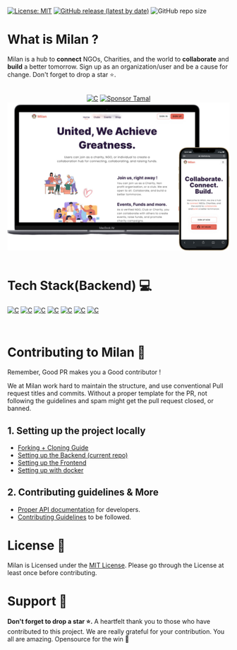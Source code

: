 [![License: MIT](https://img.shields.io/badge/License-MIT-yellow.svg)](https://opensource.org/licenses/MIT) [![GitHub release (latest by date)](https://img.shields.io/github/v/release/MilanCommunity/Milan-Backend)](https://github.com/MilanCommunity/Milan-Backend/releases) ![GitHub repo size](https://img.shields.io/github/repo-size/MilanCommunity/Milan-Backend)

# What is Milan ?

Milan is a hub to **connect** NGOs, Charities, and the world to **collaborate** and **build** a better tomorrow. Sign up as an organization/user and be a cause for change. Don't forget to drop a star ⭐.

<br/>



<div  align="center" >

<div  align="center" >
<a href="https://api.milanhub.org/"><img alt="C" src="https://img.shields.io/badge/Production%20Release-07C160?style=for-the-badge&logo=vercel&logoColor=white"></a> <a href="https://github.com/sponsors/tamalCodes"><img alt="Sponsor Tamal" src="https://img.shields.io/badge/sponsor-30363D?style=for-the-badge&logo=GitHub-Sponsors&logoColor=#white"></a>

    
</div>

<img alt="Milan Readme Banner" src="./docs/pictures/MilanBanner.png" width="700px"/>
    
</div>

<br>

# Tech Stack(Backend) 💻

<p >
    <a href="https://nodejs.org/it/docs"><img alt="C" src="https://img.shields.io/badge/node.js-%2343853D.svg?style=for-the-badge&logo=node.js&logoColor=white"></a>
    <a href="https://expressjs.com/"><img alt="C" src="https://img.shields.io/badge/express.js-%23404d59.svg?style=for-the-badge"></a>
    <a href="https://www.mongodb.com/docs/"><img alt="C" src="https://img.shields.io/badge/MongoDB-%234ea94b.svg?style=for-the-badge&logo=mongodb&logoColor=white"></a>
    <a href="https://docs.github.com/en"><img alt="C" src="https://img.shields.io/badge/GitHub-%23121011.svg?style=for-the-badge&logo=github&logoColor=white"></a>
    <a href="https://opensource.guide/how-to-contribute/"><img alt="C" src="https://img.shields.io/badge/Open%20Source-%23F05032.svg?style=for-the-badge&logo=open-source-initiative&logoColor=white"></a>
    <a href="https://docs.github.com/en/actions"><img alt="C" src="https://img.shields.io/badge/GitHub%20Actions-%232671E5.svg?style=for-the-badge&logo=github-actions&logoColor=white"></a>
    <a href="https://docs.github.com/en/actions"><img alt="C" src="https://img.shields.io/badge/Razorpay-02042B?style=for-the-badge&logo=razorpay&logoColor=3395FF"></a>
    
</p>

</br>

# Contributing to Milan 🔐

Remember, Good PR makes you a Good contributor !

We at Milan work hard to maintain the structure, and use conventional Pull request titles and commits. Without a proper template for the PR, not following the guidelines and spam might get the pull request closed, or banned.

## 1. Setting up the project locally

- [Forking + Cloning Guide](/docs/CloneSetup.md)
- [Setting up the Backend (current repo)](/docs/BackendSetup.md)
- [Setting up the Frontend](https://github.com/MilanCommunity/Milan/blob/main/docs/FrontendSetup.md)
- [Setting up with docker](/docs/DockerSetup.md)


## 2. Contributing guidelines & More

- [Proper API documentation](https://milan-server.onrender.com/docs/) for developers.
- [Contributing Guidelines](/CONTRIBUTING.md) to be followed.

# License 👮

Milan is Licensed under the <a href="./LICENSE">MIT License</a>. Please go through the License at least once before contributing.

# Support 🙏

**Don't forget to drop a star ⭐.** A heartfelt thank you to those who have contributed to this project. We are really grateful for your contribution. You all are amazing. Opensource for the win 🚀
